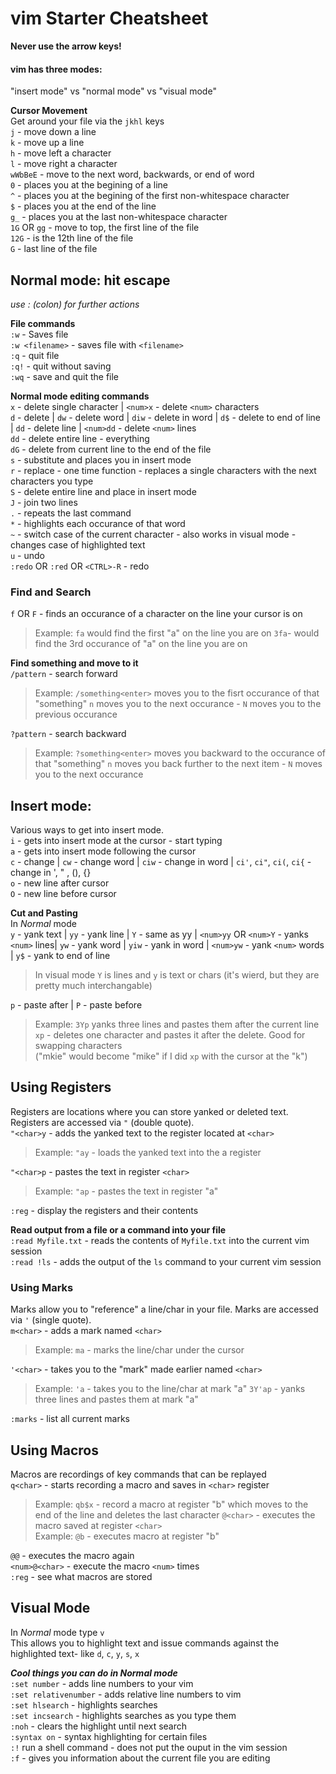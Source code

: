 # vim Starter Cheatsheet
**Never use the arrow keys!**
#### vim has three modes:
"insert mode" vs "normal mode" vs "visual mode"  

**Cursor Movement**  
Get around your file via the `jkhl` keys  
`j` - move down a line  
`k` - move up a line  
`h` - move left a character  
`l` - move right a character  
`wWbBeE` - move to the next word, backwards, or end of word  
`0` - places you at the begining of a line  
`^` - places you at the begining of the first non-whitespace character  
`$` - places you at the end of the line  
`g_` - places you at the last non-whitespace character  
`1G` OR `gg` - move to top, the first line of the file  
`12G` - is the 12th line of the file  
`G` - last line of the file  

## Normal mode: hit escape  
_use : (colon) for further actions_  

**File commands**  
`:w`  - Saves file  
`:w <filename>` - saves file with `<filename>`  
`:q` - quit file  
`:q!` - quit without saving  
`:wq` - save and quit the file  

**Normal mode editing commands**  
`x` - delete single character | `<num>x` - delete `<num>` characters  
`d` - delete | `dw` - delete word | `diw` - delete in word | `d$` - delete to end of line | `dd` - delete line | `<num>dd` - delete `<num>` lines  
`dd` - delete entire line - everything  
`dG` - delete from current line to the end of the file  
`s` - substitute and places you in insert mode  
`r` - replace - one time function - replaces a single characters with the next characters you type  
`S` - delete entire line and place in insert mode  
`J` - join two lines  
`.` - repeats the last command  
`*` - highlights each occurance of that word  
`~` - switch case of the current character - also works in visual mode - changes case of highlighted text  
`u` - undo  
`:redo` OR `:red` OR `<CTRL>-R` - redo  

### Find and Search  

`f` OR `F` - finds an occurance of a character on the line your cursor is on  
>	Example: `fa` would find the first "a" on the line you are on
>	`3fa`- would find the 3rd occurance of "a" on the line you are on

**Find something and move to it**  
`/pattern` -  search forward  
>	Example: `/something<enter>` moves you to the fisrt occurance of that "something"
>	`n` moves you to the next occurance - `N` moves you to the previous occurance

`?pattern` - search backward  
>	Example: `?something<enter>` moves you backward to the occurance of that "something"
>	`n` moves you back further to the next item - `N` moves you to the next occurance

## Insert mode:  
Various ways to get into insert mode.  
`i` - gets into insert mode at the cursor - start typing  
`a` - gets into insert mode following the cursor  
`c` - change | `cw` - change word | `ciw` - change in word | `ci'`, `ci"`, `ci(`, `ci{` - change in ', " , (), {}  
`o` - new line after cursor  
`O` - new line before cursor  

**Cut and Pasting**  
In _Normal_ mode  
`y` - yank text | `yy` - yank line | `Y` - same as yy | `<num>yy` OR `<num>Y` - yanks `<num>` lines| `yw` - yank word | `yiw` - yank in word | `<num>yw` - yank `<num>` words | `y$` - yank to end of line  
>	In visual mode `Y` is lines and `y` is text or chars (it's wierd, but they are pretty much interchangable)  

`p` - paste after | `P` - paste before  
>	Example: `3Yp` yanks three lines and pastes them after the current line  
>	`xp` - deletes one character and pastes it after the delete. Good for swapping characters  
>	("mkie" would become "mike" if I did `xp` with the cursor at the "k")  

## Using Registers  
Registers are locations where you can store yanked or deleted text. Registers are accessed via `"` (double quote).  
`"<char>y` - adds the yanked text to the register located at `<char>`  
>	Example: `"ay` - loads the yanked text into the a register

`"<char>p` - pastes the text in register `<char>`  
>	Example: `"ap` - pastes the text in register "a"

`:reg` - display the registers and their contents  

**Read output from a file or a command into your file**  
`:read Myfile.txt` - reads the contents of `Myfile.txt` into the current vim session  
`:read !ls` - adds the output of the `ls` command to your current vim session  

### Using Marks  
Marks allow you to "reference" a line/char in your file. Marks are accessed via `'` (single quote).  
`m<char>` - adds a mark named `<char>`  
>	Example: `ma` - marks the line/char under the cursor

`'<char>` - takes you to the "mark" made earlier named `<char>`  
>	Example: `'a` - takes you to the line/char at mark "a"
>	`3Y'ap` - yanks three lines and pastes them at mark "a"

`:marks` - list all current marks  

## Using Macros  
Macros are recordings of key commands that can be replayed  
`q<char>` - starts recording a macro and saves in `<char>` register
>	Example: `qb$x` - record a macro at register "b" which moves to the end of the line and deletes the last character
`@<char>` - executes the macro saved at register `<char>`  
>	Example: `@b` - executes macro at register "b"

`@@` - executes the macro again  
`<num>@<char>` - execute the macro `<num>` times  
`:reg` - see what macros are stored  

## Visual Mode  
In _Normal_ mode type `v`  
This allows you to highlight text and issue commands against the highlighted text- like `d`, `c`, `y`, `s`, `x`  

***Cool things you can do in _Normal_ mode***  
`:set number` - adds line numbers to your vim  
`:set relativenumber` - adds relative line numbers to vim  
`:set hlsearch` - highlights searches  
`:set incsearch` - highlights searches as you type them  
`:noh` - clears the highlight until next search  
`:syntax on` - syntax highlighting for certain files  
`:!` run a shell command - does not put the ouput in the vim session  
`:f` - gives you information about the current file you are editing  
